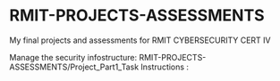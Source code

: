 # RMIT-PROJECTS-ASSESSMENTS
My final projects and assessments for RMIT CYBERSECURITY CERT IV


Manage the security infostructure:
RMIT-PROJECTS-ASSESSMENTS/Project_Part1_Task Instructions :
